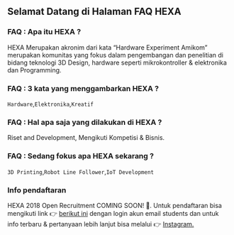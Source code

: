 ## Selamat Datang di Halaman FAQ HEXA

### FAQ : Apa itu HEXA ?

HEXA Merupakan akronim dari kata “Hardware Experiment Amikom” merupakan komunitas yang fokus dalam pengembangan dan penelitian di bidang teknologi 3D Design, hardware seperti mikrokontroller & elektronika dan Programming.

### FAQ : 3 kata yang menggambarkan HEXA ?

`Hardware`,`Elektronika`,`Kreatif`

### FAQ : Hal apa saja yang dilakukan di HEXA ?

Riset and Development, Mengikuti Kompetisi & Bisnis.

### FAQ : Sedang fokus apa HEXA sekarang ?

`3D Printing`,`Robot Line Follower`,`IoT Development`

### Info pendaftaran

HEXA 2018 Open Recruitment COMING SOON! :raised_hands:. Untuk pendaftaran bisa mengikuti link :point_right: [berikut ini](https://goo.gl/9nf77w) dengan login akun email students dan untuk info terbaru & pertanyaan lebih lanjut bisa melalui :point_right: [Instagram.](https://www.instagram.com/hexamikom/)
